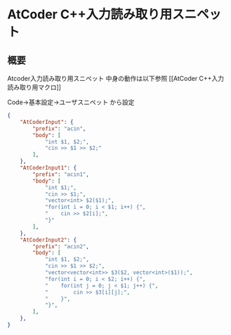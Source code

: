 # AtCoder C++入力読み取り用スニペット
## 概要
Atcoder入力読み取り用スニペット
中身の動作は以下参照
[[AtCoder C++入力読み取り用マクロ]]

Code→基本設定→ユーザスニペット
から設定

```json:cpp.json
{
	"AtCoderInput": {
		"prefix": "acin",
		"body": [
			"int $1, $2;",
			"cin >> $1 >> $2;"
		],
	},
	"AtCoderInput1": {
		"prefix": "acin1",
		"body": [
			"int $1;",
			"cin >> $1;",
			"vector<int> $2($1);",
			"for(int i = 0; i < $1; i++) {",
			"    cin >> $2[i];",
			"}"
		],
	},
	"AtCoderInput2": {
		"prefix": "acin2",
		"body": [
			"int $1, $2;",
			"cin >> $1 >> $2;",
			"vector<vector<int>> $3($2, vector<int>($1));",
			"for(int i = 0; i < $2; i++) {",
			"    for(int j = 0; j < $1; j++) {",
			"        cin >> $3[i][j];",
			"    }",
			"}",
		],
	},
}
```
